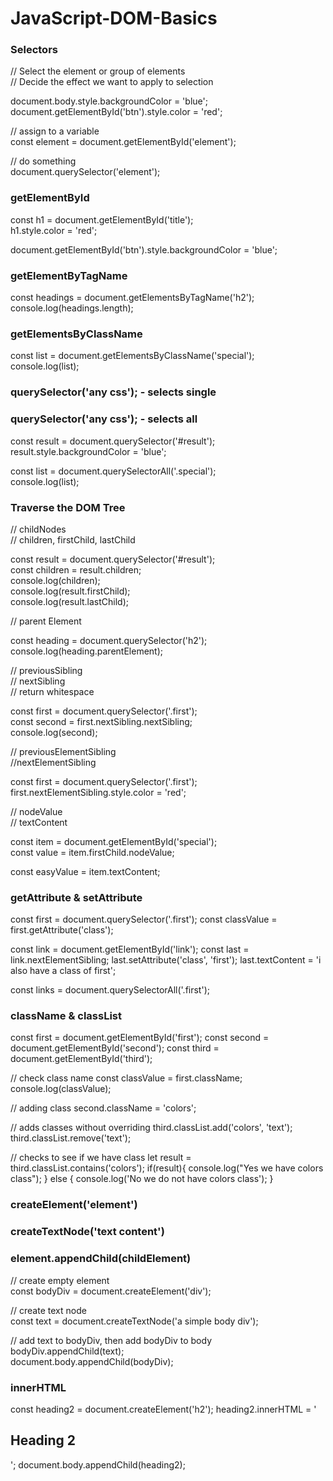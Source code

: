 # JavaScript-DOM-Basics

### Selectors

// Select the element or group of elements\
// Decide the effect we want to apply to selection

document.body.style.backgroundColor = 'blue';\
document.getElementById('btn').style.color = 'red';

// assign to a variable\
const element = document.getElementById('element');

// do something\
document.querySelector('element');

### getElementById

const h1 = document.getElementById('title');\
h1.style.color = 'red';

document.getElementById('btn').style.backgroundColor = 'blue';

### getElementByTagName

const headings = document.getElementsByTagName('h2');\
console.log(headings.length);

### getElementsByClassName

const list = document.getElementsByClassName('special');\
console.log(list);

### querySelector('any css'); - selects single

### querySelector('any css'); - selects all

const result = document.querySelector('#result');\
result.style.backgroundColor = 'blue';

const list = document.querySelectorAll('.special');\
console.log(list);

### Traverse the DOM Tree

// childNodes\
// children, firstChild, lastChild

const result = document.querySelector('#result');\
const children = result.children;\
console.log(children);\
console.log(result.firstChild);\
console.log(result.lastChild);

// parent Element

const heading = document.querySelector('h2');\
console.log(heading.parentElement);

// previousSibling\
// nextSibling\
// return whitespace

const first = document.querySelector('.first');\
const second = first.nextSibling.nextSibling;\
console.log(second);

// previousElementSibling\
//nextElementSibling

const first = document.querySelector('.first');\
first.nextElementSibling.style.color = 'red';

// nodeValue\
// textContent

const item = document.getElementById('special');\
const value = item.firstChild.nodeValue;

const easyValue = item.textContent;

### getAttribute & setAttribute

const first = document.querySelector('.first');
const classValue = first.getAttribute('class');

const link = document.getElementById('link');
const last = link.nextElementSibling;
last.setAttribute('class', 'first');
last.textContent = 'i also have a class of first';

const links = document.querySelectorAll('.first');

### className & classList

const first = document.getElementById('first');
const second = document.getElementById('second');
const third = document.getElementById('third');

// check class name
const classValue = first.className;
console.log(classValue);

// adding class
second.className = 'colors';

// adds classes without overriding
third.classList.add('colors', 'text');
third.classList.remove('text');

// checks to see if we have class
let result = third.classList.contains('colors');
if(result){
console.log("Yes we have colors class");
} else {
console.log('No we do not have colors class');
}

### createElement('element')

### createTextNode('text content')

### element.appendChild(childElement)

// create empty element\
const bodyDiv = document.createElement('div');

// create text node\
const text = document.createTextNode('a simple body div');

// add text to bodyDiv, then add bodyDiv to body\
bodyDiv.appendChild(text);\
document.body.appendChild(bodyDiv);

### innerHTML

const heading2 = document.createElement('h2');
heading2.innerHTML = '<h2>Heading 2</h2>';
document.body.appendChild(heading2);
